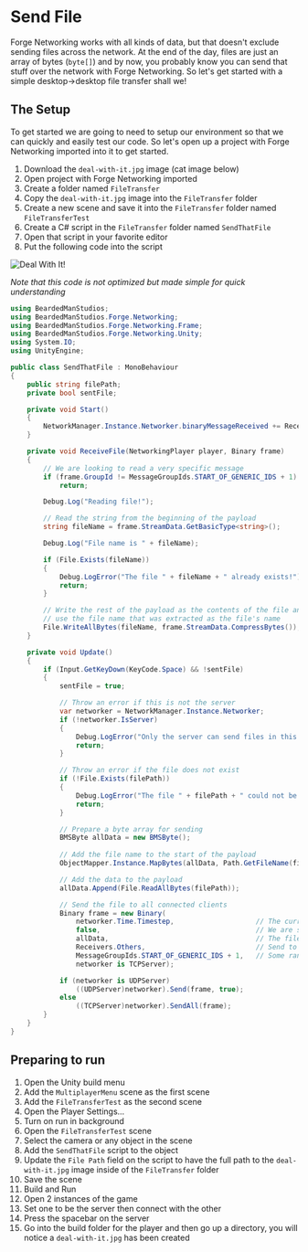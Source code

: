 # Send File
Forge Networking works with all kinds of data, but that doesn't exclude sending files across the network. At the end of the day, files are just an array of bytes (`byte[]`) and by now, you probably know you can send that stuff over the network with Forge Networking. So let's get started with a simple desktop->desktop file transfer shall we!

## The Setup
To get started we are going to need to setup our environment so that we can quickly and easily test our code. So let's open up a project with Forge Networking imported into it to get started.

1) Download the `deal-with-it.jpg` image (cat image below)
2) Open project with Forge Networking imported
3) Create a folder named `FileTransfer`
4) Copy the `deal-with-it.jpg` image into the `FileTransfer` folder
5) Create a new scene and save it into the `FileTransfer` folder named `FileTransferTest`
6) Create a C# script in the `FileTransfer` folder named `SendThatFile`
7) Open that script in your favorite editor
8) Put the following code into the script

![Deal With It!](/images/deal-with-it.jpg)

*Note that this code is not optimized but made simple for quick understanding*
```csharp
using BeardedManStudios;
using BeardedManStudios.Forge.Networking;
using BeardedManStudios.Forge.Networking.Frame;
using BeardedManStudios.Forge.Networking.Unity;
using System.IO;
using UnityEngine;

public class SendThatFile : MonoBehaviour
{
	public string filePath;
	private bool sentFile;

	private void Start()
	{
		NetworkManager.Instance.Networker.binaryMessageReceived += ReceiveFile;
	}

	private void ReceiveFile(NetworkingPlayer player, Binary frame)
	{
		// We are looking to read a very specific message
		if (frame.GroupId != MessageGroupIds.START_OF_GENERIC_IDS + 1)
			return;

		Debug.Log("Reading file!");

		// Read the string from the beginning of the payload
		string fileName = frame.StreamData.GetBasicType<string>();

		Debug.Log("File name is " + fileName);

		if (File.Exists(fileName))
		{
			Debug.LogError("The file " + fileName + " already exists!");
			return;
		}

		// Write the rest of the payload as the contents of the file and
		// use the file name that was extracted as the file's name
		File.WriteAllBytes(fileName, frame.StreamData.CompressBytes());
	}

	private void Update()
	{
		if (Input.GetKeyDown(KeyCode.Space) && !sentFile)
		{
			sentFile = true;

			// Throw an error if this is not the server
			var networker = NetworkManager.Instance.Networker;
			if (!networker.IsServer)
			{
				Debug.LogError("Only the server can send files in this example!");
				return;
			}

			// Throw an error if the file does not exist
			if (!File.Exists(filePath))
			{
				Debug.LogError("The file " + filePath + " could not be found");
				return;
			}

			// Prepare a byte array for sending
			BMSByte allData = new BMSByte();
			
			// Add the file name to the start of the payload
			ObjectMapper.Instance.MapBytes(allData, Path.GetFileName(filePath));

			// Add the data to the payload
			allData.Append(File.ReadAllBytes(filePath));

			// Send the file to all connected clients
			Binary frame = new Binary(
				networker.Time.Timestep,					// The current timestep for this frame
				false,                                      // We are server, no mask needed
				allData,									// The file that is being sent
				Receivers.Others,							// Send to all clients
				MessageGroupIds.START_OF_GENERIC_IDS + 1,   // Some random fake number
				networker is TCPServer);

			if (networker is UDPServer)
				((UDPServer)networker).Send(frame, true);
			else
				((TCPServer)networker).SendAll(frame);
		}
	}
}
```

## Preparing to run
1) Open the Unity build menu
2) Add the `MultiplayerMenu` scene as the first scene
3) Add the `FileTransferTest` as the second scene
4) Open the Player Settings...
5) Turn on run in background
6) Open the `FileTransferTest` scene
7) Select the camera or any object in the scene
8) Add the `SendThatFile` script to the object
9) Update the `File Path` field on the script to have the full path to the `deal-with-it.jpg` image inside of the `FileTransfer` folder
10) Save the scene
11) Build and Run
12) Open 2 instances of the game
13) Set one to be the server then connect with the other
14) Press the spacebar on the server
15) Go into the build folder for the player and then go up a directory, you will notice a `deal-with-it.jpg` has been created